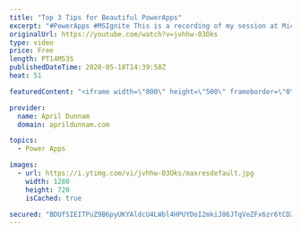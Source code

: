 ```yaml
---
title: "Top 3 Tips for Beautiful PowerApps"
excerpt: "#PowerApps #MSIgnite This is a recording of my session at Microsoft Ignite 2019 on \"Top 3 Tips for Beautiful PowerApps\".  In this 20 minute session, I show tips to help you improve the look and feel of your PowerApps."
originalUrl: https://youtube.com/watch?v=jvhhw-03Oks
type: video
price: Free
length: PT14M53S
publishedDateTime: 2020-05-18T14:39:58Z
heat: 51

featuredContent: "<iframe width=\"800\" height=\"500\" frameborder=\"0\" src=\"https://www.youtube.com/embed/jvhhw-03Oks\" allow=\"accelerometer; autoplay; encrypted-media; gyroscope; picture-in-picture\" allowfullscreen></iframe>"

provider:
  name: April Dunnam
  domain: aprildunnam.com

topics:
  - Power Apps

images:
  - url: https://i.ytimg.com/vi/jvhhw-03Oks/maxresdefault.jpg
    width: 1280
    height: 720
    isCached: true

secured: "BDUfSIEITPuZ9B6pyUKYAldcU4LWbl4HPUYDoI2mkiJ86JTqVeZFx6zr6tCDZjZ9MfEPSQ20/DbmjDOk2Q9qHxfRlBRIE21z9UzYPF6avwm+Kn2kwHqPsvUIwHBeg9GDcvHxTQg1BXonBJxiYjen/kqFVMoJ68r8g5xrv1mNc4RF1ei8hcs8QNoND32uFMBwN7E2LDCbMPPCtZznGeC78T/qmsVnNwTx08w5zHdW9RupdxHXub8GfBh6ohYmdkeXBYWoPIqWooOPfiSuZw64IvF0N413ydziKpztAJfn3WNniv6/yhk4nuYl/XwZq9mHWsXUUtHPVOdyaMdFTiai6XRQeCl9BtyLYqNNUzDgVBDF/nuimp1DwIXitAdy6lAC+63pMSZv1BI4c89/kmooNJKvbuHw/rDeY2RwpOXJF88=;9ns8OQlRZp0AbykH/w6XrQ=="
---
```


